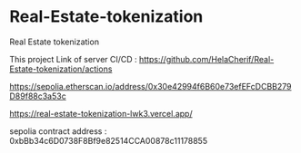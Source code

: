 # Real-Estate-tokenization
Real Estate tokenization 

This project 
Link of server CI/CD : https://github.com/HelaCherif/Real-Estate-tokenization/actions


https://sepolia.etherscan.io/address/0x30e42994f6B60e73efEFcDCBB279D89f88c3a53c



https://real-estate-tokenization-lwk3.vercel.app/




sepolia contract address : 0xbBb34c6D0738F8Bf9e82514CCA00878c11178855